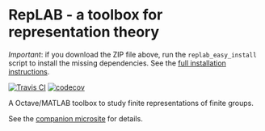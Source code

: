 # RepLAB - a toolbox for representation theory

*Important*: if you download the ZIP file above, run the `replab_easy_install` script to install the missing dependencies. See the [full installation instructions](https://replab.github.io/replab/docs/installation.html).

[![Travis CI](https://travis-ci.com/replab/replab.svg?branch=master)](https://travis-ci.com/replab/replab) [![codecov](https://codecov.io/gh/replab/replab/branch/master/graph/badge.svg)](https://codecov.io/gh/replab/replab)

A Octave/MATLAB toolbox to study finite representations of finite groups.

See the [companion microsite](https://replab.github.io/replab/) for details.
